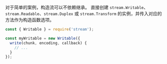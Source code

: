 <!-- YAML
added: v1.2.0
-->

对于简单的案例，构造流可以不依赖继承。
直接创建 `stream.Writable`、`stream.Readable`、`stream.Duplex` 或 `stream.Transform` 的实例，并传入对应的方法作为构造函数选项。

```js
const { Writable } = require('stream');

const myWritable = new Writable({
  write(chunk, encoding, callback) {
    // ...
  }
});
```

